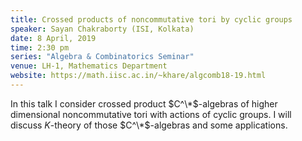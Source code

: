 ```yaml
---
title: Crossed products of noncommutative tori by cyclic groups
speaker: Sayan Chakraborty (ISI, Kolkata)
date: 8 April, 2019
time: 2:30 pm
series: "Algebra & Combinatorics Seminar"
venue: LH-1, Mathematics Department
website: https://math.iisc.ac.in/~khare/algcomb18-19.html
---
```


 In this talk I consider crossed product $C^\*$-algebras of higher
 dimensional noncommutative tori with actions of cyclic groups.
 I will discuss $K$-theory of those $C^\*$-algebras and some applications.
